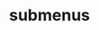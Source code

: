---
layout: page
title: submenus
nav: true
nav_order: 7
dropdown: true
children:
    - title: About
      permalink: /
    - title: divider
    - title: Publications
      permalink: /publications/
---